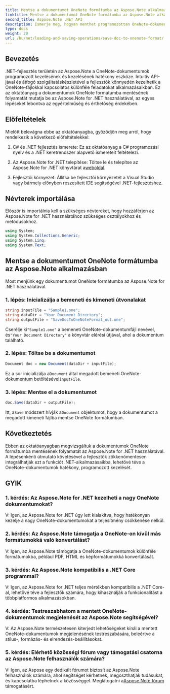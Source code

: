 ```yaml
---
title: Mentse a dokumentumot OneNote formátumba az Aspose.Note alkalmazásban
linktitle: Mentse a dokumentumot OneNote formátumba az Aspose.Note alkalmazásban
second_title: Aspose.Note .NET API
description: Ismerje meg, hogyan menthet programozottan OneNote-dokumentumokat .NET-ben az Aspose.Note használatával. Lépésről lépésre bemutató oktatóprogram kódpéldákkal.
type: docs
weight: 20
url: /hu/net/loading-and-saving-operations/save-doc-to-onenote-format/
---
```

## Bevezetés

.NET-fejlesztés területén az Aspose.Note a OneNote-dokumentumok programozott kezelésének és kezelésének hatékony eszköze. Intuitív API-jával és átfogó szolgáltatáskészletével a fejlesztők könnyedén kezelhetik a OneNote-fájlokkal kapcsolatos különféle feladatokat alkalmazásaikban. Ez az oktatóanyag a dokumentumok OneNote formátumba mentésének folyamatát mutatja be az Aspose.Note for .NET használatával, az egyes lépéseket lebontva az egyértelműség és érthetőség érdekében.

## Előfeltételek

Mielőtt belevágna ebbe az oktatóanyagba, győződjön meg arról, hogy rendelkezik a következő előfeltételekkel:

1. C# és .NET fejlesztés ismerete: Ez az oktatóanyag a C# programozási nyelv és a .NET keretrendszer alapvető ismereteit feltételezi.

2.  Az Aspose.Note for .NET telepítése: Töltse le és telepítse az Aspose.Note for .NET könyvtárat a[weboldal](https://releases.aspose.com/note/net/).

3. Fejlesztői környezet: Állítsa be fejlesztői környezetét a Visual Studio vagy bármely előnyben részesített IDE segítségével .NET-fejlesztéshez.

## Névterek importálása

Először is importálnia kell a szükséges névtereket, hogy hozzáférjen az Aspose.Note for .NET használatához szükséges osztályokhoz és metódusokhoz.

```csharp
using System;
using System.Collections.Generic;
using System.Linq;
using System.Text;
```

## Mentse a dokumentumot OneNote formátumba az Aspose.Note alkalmazásban

Most menjünk egy dokumentumot OneNote formátumba az Aspose.Note for .NET használatával.

### 1. lépés: Inicializálja a bemeneti és kimeneti útvonalakat

```csharp
string inputFile = "Sample1.one";
string dataDir = "Your Document Directory";
string outputFile = "SaveDocToOneNoteFormat_out.one";
```

 Cserélje ki`"Sample1.one"` a bemeneti OneNote-dokumentumfájl nevével, és`"Your Document Directory"` a könyvtár elérési útjával, ahol a dokumentum található.

### 2. lépés: Töltse be a dokumentumot

```csharp
Document doc = new Document(dataDir + inputFile);
```

 Ez a sor inicializálja a`Document` által megadott bemeneti OneNote-dokumentum betöltésével`inputFile`.

### 3. lépés: Mentse el a dokumentumot

```csharp
doc.Save(dataDir + outputFile);
```

 Itt, a`Save` módszert hívják a`Document` objektumot, hogy a dokumentumot a megadott kimeneti fájlba mentse OneNote formátumban.

## Következtetés

Ebben az oktatóanyagban megvizsgáltuk a dokumentumok OneNote formátumba mentésének folyamatát az Aspose.Note for .NET használatával. A lépésenkénti útmutató követésével a fejlesztők zökkenőmentesen integrálhatják ezt a funkciót .NET-alkalmazásaikba, lehetővé téve a OneNote-dokumentumok hatékony, programozott kezelését.

## GYIK

### 1. kérdés: Az Aspose.Note for .NET kezelheti a nagy OneNote dokumentumokat?

V: Igen, az Aspose.Note for .NET úgy lett kialakítva, hogy hatékonyan kezelje a nagy OneNote-dokumentumokat a teljesítmény csökkenése nélkül.

### 2. kérdés: Az Aspose.Note támogatja a OneNote-on kívül más formátumokká való konvertálást?

V: Igen, az Aspose.Note támogatja a OneNote-dokumentumok különféle formátumokba, például PDF, HTML és képformátumokká konvertálását.

### 3. kérdés: Az Aspose.Note kompatibilis a .NET Core programmal?

V: Igen, az Aspose.Note for .NET teljes mértékben kompatibilis a .NET Core-al, lehetővé téve a fejlesztők számára, hogy kihasználják a funkcionalitást a többplatformos alkalmazásokban.

### 4. kérdés: Testreszabhatom a mentett OneNote-dokumentumok megjelenését az Aspose.Note segítségével?

V: Az Aspose.Note természetesen kiterjedt lehetőségeket kínál a mentett OneNote-dokumentumok megjelenésének testreszabására, beleértve a stílus-, formázás- és elrendezés-beállításokat.

### 5. kérdés: Elérhető közösségi fórum vagy támogatási csatorna az Aspose.Note felhasználók számára?

 V: Igen, az Aspose egy dedikált fórumot biztosít az Aspose.Note felhasználók számára, ahol segítséget kérhetnek, megoszthatják tudásukat, és kapcsolatba léphetnek a közösséggel. Meglátogatni a[Aspose.Note fórum](https://forum.aspose.com/c/note/28) támogatásért.